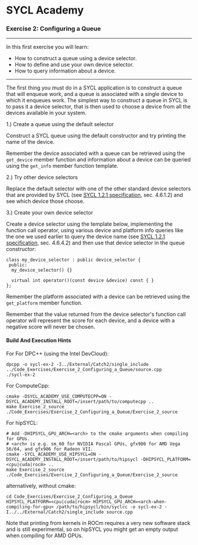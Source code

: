 # SYCL Academy

### Exercise 2: Configuring a Queue

---

In this first exercise you will learn:
* How to construct a queue using a device selector.
* How to define and use your own device selector.
* How to query information about a device.

---

The first thing you must do in a SYCL application is to construct a queue that
will enqueue work, and a queue is associated with a single device to which it
enqueues work. The simplest way to construct a queue in SYCL is to pass it a
device selector, that is then used to choose a device from all the devices
available in your system.

1.) Create a queue using the default selector

Construct a SYCL queue using the default constructor and try printing the name
of the device.

Remember the device associated with a queue can be retrieved using the
`get_device` member function and information about a device can be queried
using the `get_info` member function template.

2.) Try other device selectors

Replace the default selector with one of the other standard device selectors
that are provided by SYCL (see [SYCL 1.2.1 specification][sycl-specification],
sec. 4.6.1.2) and see which device those choose.

3.) Create your own device selector

Create a device selector using the template below, implementing the function
call operator, using various device and platform info queries like the one we
used earlier to query the device name (see
[SYCL 1.2.1 specification][sycl-specification], sec. 4.6.4.2) and then use that
device selector in the queue constructor:

```
class my_device_selector : public device_selector {
 public:
  my_device_selector() {}

  virtual int operator()(const device &device) const { }
};
```

Remember the platform associated with a device can be retrieved using the
`get_platform` member function.

Remember that the value returned from the device selector's function call
operator will represent the score for each device, and a device with a negative
score will never be chosen. 

#### Build And Execution Hints

For For DPC++ (using the Intel DevCloud):
```
dpcpp -o sycl-ex-2 -I../External/Catch2/single_include ../Code_Exercises/Exercise_2_Configuring_a_Queue/source.cpp
./sycl-ex-2
```

For ComputeCpp:
```
cmake -DSYCL_ACADEMY_USE_COMPUTECPP=ON -DSYCL_ACADEMY_INSTALL_ROOT=/insert/path/to/computecpp ..
make Exercise_2_source
./Code_Exercises/Exercise_2_Configuring_a_Queue/Exercise_2_source
```


For hipSYCL:
```
# Add -DHIPSYCL_GPU_ARCH=<arch> to the cmake arguments when compiling for GPUs.
# <arch> is e.g. sm_60 for NVIDIA Pascal GPUs, gfx900 for AMD Vega 56/64, and gfx906 for Radeon VII.
cmake -SYCL_ACADEMY_USE_HIPSYCL=ON -DSYCL_ACADEMY_INSTALL_ROOT=/insert/path/to/hipsycl -DHIPSYCL_PLATFORM=<cpu|cuda|rocm> ..
make Exercise_2_source
./Code_Exercises/Exercise_2_Configuring_a_Queue/Exercise_2_source
```
alternatively, without cmake:
```
cd Code_Exercises/Exercise_2_Configuring_a_Queue
HIPSYCL_PLATFORM=<cpu|cuda|rocm> HIPSYCL_GPU_ARCH=<arch-when-compiling-for-gpu> /path/to/hipsycl/bin/syclcc -o sycl-ex-2 -I../../External/Catch2/single_include source.cpp
```

Note that printing from kernels in ROCm requires a very new software stack and is still experimental, so on hipSYCL you might get an empty output when compiling for AMD GPUs.


[sycl-specification]: https://www.khronos.org/registry/SYCL/specs/sycl-1.2.1.pdf
